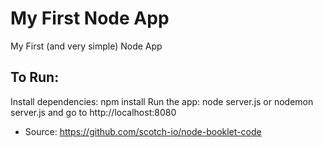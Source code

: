 # My First Node App
My First (and very simple) Node App

## To Run:
Install dependencies: npm install
Run the app: node server.js or nodemon server.js and go to http://localhost:8080


- Source: https://github.com/scotch-io/node-booklet-code
